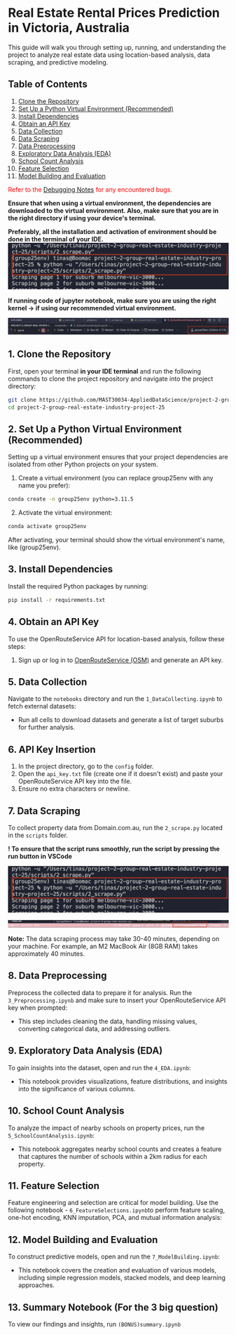 # Real Estate Rental Prices Prediction in Victoria, Australia

This guide will walk you through setting up, running, and understanding the project to analyze real estate data using location-based analysis, data scraping, and predictive modeling.

## Table of Contents
1. [Clone the Repository](#1-clone-the-repository)
2. [Set Up a Python Virtual Environment (Recommended)](#2-set-up-a-python-virtual-environment-recommended)
3. [Install Dependencies](#3-install-dependencies)
4. [Obtain an API Key](#4-obtain-an-api-key)
5. [Data Collection](#5-data-collection)
6. [Data Scraping](#6-data-scraping)
7. [Data Preprocessing](#7-data-preprocessing)
8. [Exploratory Data Analysis (EDA)](#8-exploratory-data-analysis-eda)
9. [School Count Analysis](#9-school-count-analysis)
10. [Feature Selection](#10-feature-selection)
11. [Model Building and Evaluation](#11-model-building-and-evaluation)

<span style="color:red">Refer to the [Debugging Notes](https://docs.google.com/document/d/1ZG4e5yGeJs5okkPj9j3ZS71zCII-B25ysQY466xIou8/edit?usp=sharing) for any encountered bugs.</span>

**Ensure that when using a virtual environment, the dependencies are downloaded to the virtual environment. Also, make sure that you are in the right directory if using your device's terminal.**

**Preferably, all the installation and activation of environment should be done in the terminal of your IDE.**
![IDE Terminal](images/envterminal.png)


**If running code of jupyter notebook, make sure you are using the right kernel -> <group25env> if using our recommended virtual environment.**

![Jupyter Kernel](images/kernel.jpeg)

## 1. Clone the Repository

First, open your terminal **in your IDE terminal** and run the following commands to clone the project repository and navigate into the project directory:

```bash
git clone https://github.com/MAST30034-AppliedDataScience/project-2-group-real-estate-industry-project-25.git
cd project-2-group-real-estate-industry-project-25
```

## 2. Set Up a Python Virtual Environment (Recommended)
Setting up a virtual environment ensures that your project dependencies are isolated from other Python projects on your system.

1. Create a virtual environment (you can replace group25env with any name you prefer):
``` bash
conda create -n group25env python=3.11.5
```

2. Activate the virtual environment:

  ``` bash
  conda activate group25env
  ```


After activating, your terminal should show the virtual environment's name, like (group25env).


## 3. Install Dependencies

Install the required Python packages by running:

```bash
pip install -r requirements.txt
```

## 4. Obtain an API Key

To use the OpenRouteService API for location-based analysis, follow these steps:

1. Sign up or log in to [OpenRouteService (OSM)](https://openrouteservice.org/dev/#/login) and generate an API key.

## 5. Data Collection

Navigate to the `notebooks` directory and run the `1_DataCollecting.ipynb` to fetch external datasets:

* Run all cells to download datasets and generate a list of target suburbs for further analysis.

## 6. API Key Insertion
1. In the project directory, go to the `config` folder.
2. Open the `api_key.txt` file (create one if it doesn't exist) and paste your OpenRouteService API key into the file.
3. Ensure no extra characters or newline.

## 7. Data Scraping

To collect property data from Domain.com.au, run the `2_scrape.py` located in the `scripts` folder. 

**! To ensure that the script runs smoothly, run the script by pressing the run button in VSCode**

![IDE Terminal](images/envterminal.png)

![Conda environment](images/pythonconda.png)

**Note:** The data scraping process may take 30-40 minutes, depending on your machine. For example, an M2 MacBook Air (8GB RAM) takes approximately 40 minutes.


## 8. Data Preprocessing

Preprocess the collected data to prepare it for analysis. Run the `3_Preprocessing.ipynb` and make sure to insert your OpenRouteService API key when prompted:

* This step includes cleaning the data, handling missing values, converting categorical data, and addressing outliers.

## 9. Exploratory Data Analysis (EDA)

To gain insights into the dataset, open and run the `4_EDA.ipynb`:

* This notebook provides visualizations, feature distributions, and insights into the significance of various columns.

## 10. School Count Analysis

To analyze the impact of nearby schools on property prices, run the `5_SchoolCountAnalysis.ipynb`:

* This notebook aggregates nearby school counts and creates a feature that captures the number of schools within a 2km radius for each property.

## 11. Feature Selection

Feature engineering and selection are critical for model building. Use the following notebook - `6_FeatureSelections.ipynb`to perform feature scaling, one-hot encoding, KNN imputation, PCA, and mutual information analysis:


## 12. Model Building and Evaluation

To construct predictive models, open and run the `7_ModelBuilding.ipynb`:

* This notebook covers the creation and evaluation of various models, including simple regression models, stacked models, and deep learning approaches.

## 13. Summary Notebook (For the 3 big question)

To view our findings and insights, run `(BONUS)summary.ipynb`